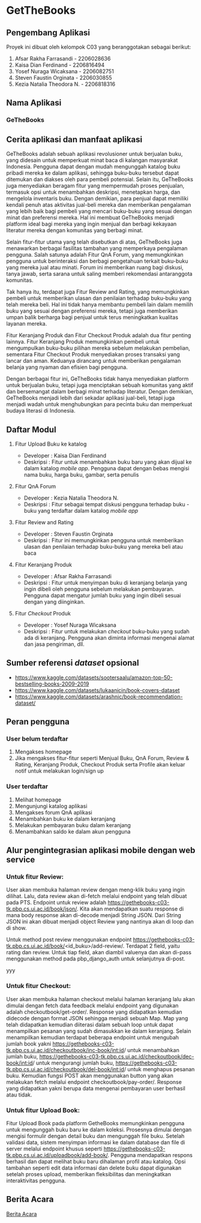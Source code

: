 # GetTheBooks

## Pengembang Aplikasi
Proyek ini dibuat oleh kelompok C03 yang beranggotakan sebagai berikut:
1. Afsar Rakha Farrasandi - 2206028636
2. Kaisa Dian Ferdinand - 2206816494
3. Yosef Nuraga Wicaksana - 2206082751
4. Steven Faustin Orginata - 2206030855
5. Kezia Natalia Theodora N. - 2206818316

## Nama Aplikasi

### GeTheBooks

## Cerita aplikasi dan manfaat aplikasi
GeTheBooks adalah sebuah aplikasi revolusioner untuk berjualan buku, yang didesain untuk memperkuat minat baca di kalangan masyarakat Indonesia. Pengguna dapat dengan mudah mengunggah katalog buku pribadi mereka ke dalam aplikasi, sehingga buku-buku tersebut dapat ditemukan dan diakses oleh para pembeli potensial. Selain itu, GeTheBooks juga menyediakan beragam fitur yang mempermudah proses penjualan, termasuk opsi untuk menambahkan deskripsi, menetapkan harga, dan mengelola inventaris buku. Dengan demikian, para penjual dapat memiliki kendali penuh atas aktivitas jual-beli mereka dan memberikan pengalaman yang lebih baik bagi pembeli yang mencari buku-buku yang sesuai dengan minat dan preferensi mereka. Hal ini membuat GeTheBooks menjadi platform ideal bagi mereka yang ingin menjual dan berbagi kekayaan literatur mereka dengan komunitas yang berbagi minat.

Selain fitur-fitur utama yang telah disebutkan di atas, GeTheBooks juga menawarkan berbagai fasilitas tambahan yang memperkaya pengalaman pengguna. Salah satunya adalah Fitur QnA Forum, yang memungkinkan pengguna untuk berinteraksi dan berbagi pengetahuan terkait buku-buku yang mereka jual atau minati. Forum ini memberikan ruang bagi diskusi, tanya jawab, serta sarana untuk saling memberi rekomendasi antaranggota komunitas.

Tak hanya itu, terdapat juga Fitur Review and Rating, yang memungkinkan pembeli untuk memberikan ulasan dan penilaian terhadap buku-buku yang telah mereka beli. Hal ini tidak hanya membantu pembeli lain dalam memilih buku yang sesuai dengan preferensi mereka, tetapi juga memberikan umpan balik berharga bagi penjual untuk terus meningkatkan kualitas layanan mereka.

Fitur Keranjang Produk dan Fitur Checkout Produk adalah dua fitur penting lainnya. Fitur Keranjang Produk memungkinkan pembeli untuk mengumpulkan buku-buku pilihan mereka sebelum melakukan pembelian, sementara Fitur Checkout Produk menyediakan proses transaksi yang lancar dan aman. Keduanya dirancang untuk memberikan pengalaman belanja yang nyaman dan efisien bagi pengguna.

Dengan berbagai fitur ini, GeTheBooks tidak hanya menyediakan platform untuk berjualan buku, tetapi juga menciptakan sebuah komunitas yang aktif dan bersemangat dalam berbagi minat terhadap literatur. Dengan demikian, GeTheBooks menjadi lebih dari sekadar aplikasi jual-beli, tetapi juga menjadi wadah untuk menghubungkan para pecinta buku dan memperkuat budaya literasi di Indonesia.


## Daftar Modul
1. Fitur Upload Buku ke katalog
    - Developer : Kaisa Dian Ferdinand
    - Deskripsi : Fitur untuk menambahkan buku baru yang akan dijual ke dalam katalog *mobile app*. Pengguna dapat dengan bebas mengisi nama buku, harga buku, gambar, serta penulis


2. Fitur QnA Forum
    - Developer : Kezia Natalia Theodora N.
    - Deskripsi : Fitur sebagai tempat diskusi pengguna terhadap buku - buku yang terdaftar dalam katalog *mobile app*

3. Fitur Review and Rating
    - Developer : Steven Faustin Orginata
    - Deskripsi : Fitur ini memungkinkan pengguna untuk memberikan ulasan dan penilaian terhadap buku-buku yang mereka beli atau baca

4. Fitur Keranjang Produk
    - Developer : Afsar Rakha Farrasandi
    - Deskripsi :  Fitur untuk menyimpan buku di keranjang belanja yang ingin dibeli oleh pengguna sebelum melakukan pembayaran. Pengguna dapat mengatur jumlah buku yang ingin dibeli sesuai dengan yang diinginkan.

5. Fitur *Checkout* Produk
    - Developer : Yosef Nuraga Wicaksana
    - Deskripsi : Fitur untuk melakukan *checkout* buku-buku yang sudah ada di keranjang. Pengguna akan diminta informasi mengenai alamat dan jasa pengiriman, dll.


## Sumber referensi *dataset* opsional
- https://www.kaggle.com/datasets/sootersaalu/amazon-top-50-bestselling-books-2009-2019
- https://www.kaggle.com/datasets/lukaanicin/book-covers-dataset
- https://www.kaggle.com/datasets/arashnic/book-recommendation-dataset/


## Peran pengguna
### User belum terdaftar
1. Mengakses homepage
2. Jika mengakses fitur-fitur seperti Menjual Buku, QnA Forum, Review & Rating, Keranjang Produk, Checkout Produk serta Profile akan keluar notif untuk melakukan login/sign up


### User terdaftar
1. Melihat homepage
2. Mengunjungi katalog aplikasi
2. Mengakses forum QnA aplikasi
3. Menambahkan buku ke dalam keranjang
4. Melakukan pembayaran buku dalam keranjang
5. Menambahkan saldo ke dalam akun pengguna



## Alur pengintegrasian aplikasi mobile dengan web service
### Untuk fitur Review:

User akan membuka halaman review dengan meng-klik buku yang ingin dilihat. Lalu, data review akan di-fetch melalui endpoint yang telah dibuat pada PTS. Endpoint untuk review adalah https://gethebooks-c03-tk.pbp.cs.ui.ac.id/book/json/. Kita akan mendapatkan suatu response di mana body response akan di-decode menjadi String JSON. Dari String JSON ini akan dibuat menjadi object Review yang nantinya akan di loop dan di show.

Untuk method post review menggunakan endpoint https://gethebooks-c03-tk.pbp.cs.ui.ac.id/book/<id_buku>/add-review/. Terdapat 2 field, yaitu rating dan review. Untuk tiap field, akan diambil valuenya dan akan di-pass menggunakan method pada pbp_django_auth untuk selanjutnya di-post.


yyy
### Untuk fitur Checkout:

User akan membuka halaman checkout melalui halaman keranjang lalu akan dimulai dengan fetch data feedback melalui endpoint yang digunakan adalah checkoutbook/get-order/. Response yang didapatkan kemudian didecode dengan format JSON sehingga menjadi sebuah Map. Map yang telah didapatkan kemudian diiterasi dalam sebuah loop untuk dapat menampilkan pesanan yang sudah dimasukkan ke dalam keranjang. Selain menampilkan kemudian terdapat beberapa endpoint untuk mengubah jumlah book yakni https://gethebooks-c03-tk.pbp.cs.ui.ac.id/checkoutbook/inc-book/<int:id>/ untuk menambahkan jumlah buku, https://gethebooks-c03-tk.pbp.cs.ui.ac.id/checkoutbook/dec-book/<int:id>/ untuk mengurangi jumlah buku, https://gethebooks-c03-tk.pbp.cs.ui.ac.id/checkoutbook/del-book/<int:id>/ untuk menghapus pesanan buku. Kemudian fungsi POST akan menggunakan button yang akan melakukan fetch melalui endpoint checkoutbook/pay-order/.  Response yang didapatkan yakni berupa data mengenai pembayaran user berhasil atau tidak.



### Untuk fitur Upload Book:
Fitur Upload Book pada platform GetheBooks memungkinkan pengguna untuk mengunggah buku baru ke dalam koleksi. Prosesnya dimulai dengan mengisi formulir dengan detail buku dan mengunggah file buku. Setelah validasi data, sistem menyimpan informasi ke dalam database dan file di server melalui endpoint khusus seperti https://gethebooks-c03-tk.pbp.cs.ui.ac.id/uploadbook/add-book/. Pengguna mendapatkan respons berhasil dan dapat melihat buku baru dihalaman profil atau katalog. Opsi tambahan seperti edit data informasi dan delete buku dapat digunakan setelah proses upload, memberikan fleksibilitas dan meningkatkan interaktivitas pengguna.



## Berita Acara
[Berita Acara](https://docs.google.com/spreadsheets/d/1l3SVQlrwXRMFPmH6XVyqReK40lICL3elLnwczUgSlMg/edit?usp=sharing)